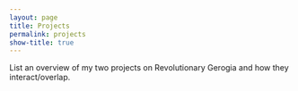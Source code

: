 ```yaml
---
layout: page
title: Projects
permalink: projects
show-title: true
---
```


List an overview of my two projects on Revolutionary Gerogia and how they interact/overlap. 
